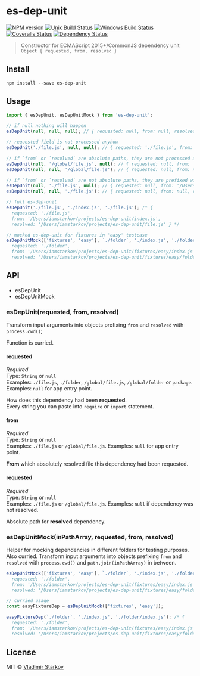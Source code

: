 # es-dep-unit

[![NPM version][npm-image]][npm-url]
[![Unix Build Status][travis-image]][travis-url]
[![Windows Build Status][appveyor-image]][appveyor-url]
[![Coveralls Status][coveralls-image]][coveralls-url]
[![Dependency Status][depstat-image]][depstat-url]

> Constructor for ECMAScript 2015+/CommonJS dependency unit `Object { requested, from, resolved }`

## Install

    npm install --save es-dep-unit

## Usage

```js
import { esDepUnit, esDepUnitMock } from 'es-dep-unit';

// if null nothing will happen
esDepUnit(null, null, null); // { requested: null, from: null, resolved: null }

// requested field is not processed anyhow
esDepUnit('./file.js', null, null); // { requested: './file.js', from: null, resolved: null }

// if `from` or `resolved` are absolute paths, they are not processed anyhow too
esDepUnit(null, '/global/file.js', null); // { requested: null, from: '/global/file.js', resolved: null }
esDepUnit(null, null, '/global/file.js'); // { requested: null, from: null, resolved: '/global/file.js' }

// if `from` or `resolved` are not absolute paths, they are prefixed with `process.cwd()`
esDepUnit(null, './file.js', null); // { requested: null, from: '/Users/iamstarkov/projects/es-dep-unit/file.js', resolved: null }
esDepUnit(null, null, './file.js'); // { requested: null, from: null, resolved: '/Users/iamstarkov/projects/es-dep-unit/file.js' }

// full es-dep-unit
esDepUnit('./file.js', './index.js', './file.js'); /* {
  requested: './file.js',
  from: '/Users/iamstarkov/projects/es-dep-unit/index.js',
  resolved: '/Users/iamstarkov/projects/es-dep-unit/file.js' } */

// mocked es-dep-unit for fixtures in 'easy' testcase
esDepUnitMock(['fixtures', 'easy'], `./folder`, './index.js', './folder/index.js'); /* {
  requested: './folder',
  from: '/Users/iamstarkov/projects/es-dep-unit/fixtures/easy/index.js',
  resolved: '/Users/iamstarkov/projects/es-dep-unit/fixtures/easy/folder/index.js' } */
```

## API

* esDepUnit
* esDepUnitMock

### esDepUnit(requested, from, resolved)

Transform input arguments into objects prefixing `from` and `resolved` with `process.cwd()`;

Function is curried.

#### requested

*Required*  
Type: `String` or `null`  
Examples: `./file.js`, `./folder`, `/global/file.js`, `/global/folder` or `package`.
Examples: `null` for app entry point.

How does this dependency had been **requested**.  
Every string you can paste into `require` or `import` statement.

#### from

*Required*  
Type: `String` or `null`   
Examples: `./file.js` or `/global/file.js`.
Examples: `null` for app entry point.

**From** which absolutely resolved file this dependency had been requested.

#### requested

*Required*  
Type: `String` or `null`  
Examples: `./file.js` or `/global/file.js`.
Examples: `null` if dependency was not resolved.

Absolute path for **resolved** dependency.

### esDepUnitMock(inPathArray, requested, from, resolved)

Helper for mocking dependencies in different folders for testing purposes. Also curried.
Transform input arguments into objects prefixing `from` and `resolved` with `process.cwd()` and `path.join(inPathArray)` in between.

```js
esDepUnitMock(['fixtures', 'easy'], `./folder`, './index.js', './folder/index.js'); /* {
  requested: './folder',
  from: '/Users/iamstarkov/projects/es-dep-unit/fixtures/easy/index.js',
  resolved: '/Users/iamstarkov/projects/es-dep-unit/fixtures/easy/folder/index.js' } */

// curried usage
const easyFixtureDep = esDepUnitMock(['fixtures', 'easy']);

easyFixtureDep(`./folder`, './index.js', './folder/index.js'); /* {
  requested: './folder',
  from: '/Users/iamstarkov/projects/es-dep-unit/fixtures/easy/index.js',
  resolved: '/Users/iamstarkov/projects/es-dep-unit/fixtures/easy/folder/index.js' } */
```

## License

MIT © [Vladimir Starkov](https://iamstarkov.com)

[npm-url]: https://npmjs.org/package/es-dep-unit
[npm-image]: https://img.shields.io/npm/v/es-dep-unit.svg?style=flat-square

[travis-url]: https://travis-ci.org/iamstarkov/es-dep-unit
[travis-image]: https://img.shields.io/travis/iamstarkov/es-dep-unit.svg?style=flat-square&label=unix

[appveyor-url]: https://ci.appveyor.com/project/iamstarkov/es-dep-unit
[appveyor-image]: https://img.shields.io/appveyor/ci/iamstarkov/es-dep-unit.svg?style=flat-square&label=windows

[coveralls-url]: https://coveralls.io/r/iamstarkov/es-dep-unit
[coveralls-image]: https://img.shields.io/coveralls/iamstarkov/es-dep-unit.svg?style=flat-square

[depstat-url]: https://david-dm.org/iamstarkov/es-dep-unit
[depstat-image]: https://david-dm.org/iamstarkov/es-dep-unit.svg?style=flat-square
